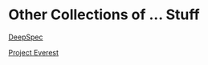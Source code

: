 # Other Collections of ... Stuff

[DeepSpec](http://deepspec.org/)

[Project Everest](https://project-everest.github.io/)
